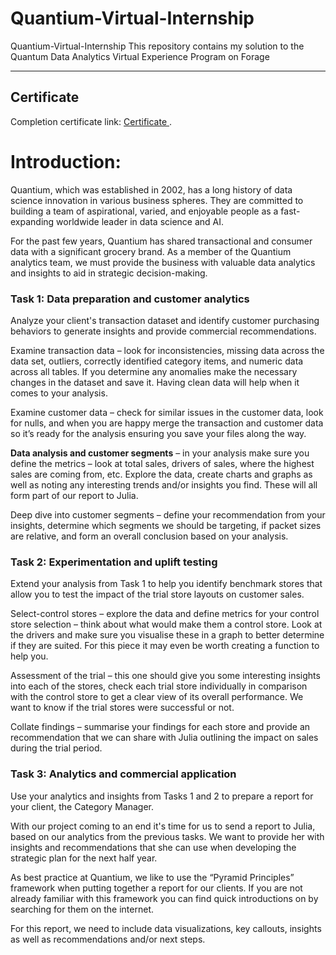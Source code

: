 # Quantium-Virtual-Internship

Quantium-Virtual-Internship
This repository contains my solution to the Quantum Data Analytics Virtual Experience Program on Forage

---

## Certificate
Completion certificate link: [Certificate ](https://forage-uploads-prod.s3.amazonaws.com/completion-certificates/32A6DqtsbF7LbKdcq/NkaC7knWtjSbi6aYv_32A6DqtsbF7LbKdcq_QtXw4YTEezNMvJ49A_1740054885387_completion_certificate.pdf).

# Introduction:

 Quantium, which was established in 2002, has a long history of data science innovation in various business spheres. They are committed to building a team of aspirational, varied, and enjoyable people as a fast-expanding worldwide leader in data science and AI.

For the past few years, Quantium has shared transactional and consumer data with a significant grocery brand. As a member of the Quantium analytics team, we must provide the business with valuable data analytics and insights to aid in strategic decision-making.

### Task 1: Data preparation and customer analytics
Analyze your client's transaction dataset and identify customer purchasing behaviors to generate insights and provide commercial recommendations.

Examine transaction data – look for inconsistencies, missing data across the data set, outliers, correctly identified category items, and numeric data across all tables. If you determine any anomalies make the necessary changes in the dataset and save it. Having clean data will help when it comes to your analysis.

Examine customer data – check for similar issues in the customer data, look for nulls, and when you are happy merge the transaction and customer data so it’s ready for the analysis ensuring you save your files along the way.

**Data analysis and customer segments** – in your analysis make sure you define the metrics – look at total sales, drivers of sales, where the highest sales are coming from, etc. Explore the data, create charts and graphs as well as noting any interesting trends and/or insights you find. These will all form part of our report to Julia.

Deep dive into customer segments – define your recommendation from your insights, determine which segments we should be targeting, if packet sizes are relative, and form an overall conclusion based on your analysis.

### Task 2: Experimentation and uplift testing
Extend your analysis from Task 1 to help you identify benchmark stores that allow you to test the impact of the trial store layouts on customer sales.

Select-control stores – explore the data and define metrics for your control store selection – think about what would make them a control store. Look at the drivers and make sure you visualise these in a graph to better determine if they are suited. For this piece it may even be worth creating a function to help you.

Assessment of the trial – this one should give you some interesting insights into each of the stores, check each trial store individually in comparison with the control store to get a clear view of its overall performance. We want to know if the trial stores were successful or not.

Collate findings – summarise your findings for each store and provide an recommendation that we can share with Julia outlining the impact on sales during the trial period.

### Task 3: Analytics and commercial application
Use your analytics and insights from Tasks 1 and 2 to prepare a report for your client, the Category Manager.

With our project coming to an end it's time for us to send a report to Julia, based on our analytics from the previous tasks. We want to provide her with insights and recommendations that she can use when developing the strategic plan for the next half year.

As best practice at Quantium, we like to use the “Pyramid Principles” framework when putting together a report for our clients. If you are not already familiar with this framework you can find quick introductions on by searching for them on the internet.

For this report, we need to include data visualizations, key callouts, insights as well as recommendations and/or next steps.
